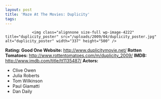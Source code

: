 ```yaml
---
layout: post
title: 'Maze At The Movies: Duplicity'
tags:
---
```



                <img class="alignnone size-full wp-image-4222" title="duplicity_poster" src="/uploads/2009/04/duplicity_poster.jpg" alt="duplicity_poster" width="337" height="500" />
<p><strong>Rating: Good One
Website: </strong><a href="http://www.duplicitymovie.net/"><a href="http://www.duplicitymovie.net/">http://www.duplicitymovie.net/</a></a>
<strong>Rotten Tomatoes:</strong> <a href="http://www.rottentomatoes.com/m/duplicity_2009/"><a href="http://www.rottentomatoes.com/m/duplicity_2009/">http://www.rottentomatoes.com/m/duplicity_2009/</a></a>
<strong>IMDB: </strong><a href="http://www.imdb.com/title/tt1135487/"><a href="http://www.imdb.com/title/tt1135487/">http://www.imdb.com/title/tt1135487/</a></a>
<strong>Actors:</strong></p>
<ul>
    <li>Clive Owen</li>
    <li>Julia Roberts</li>
    <li>Tom Wilkinson</li>
    <li>Paul Giamatti</li>
    <li>Dan Daily</li>
</ul>
